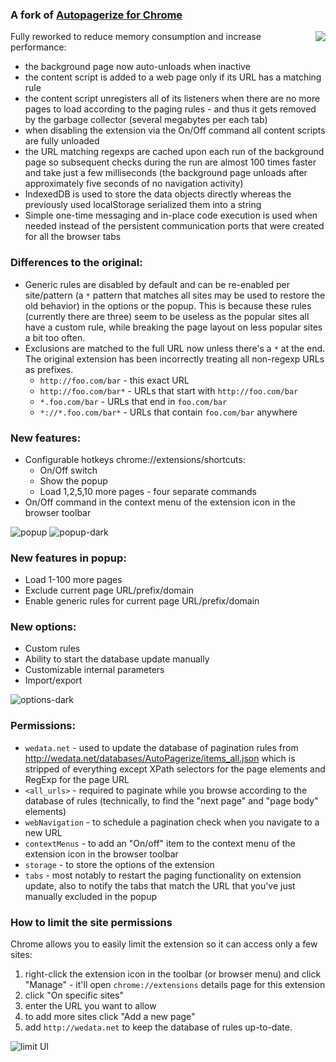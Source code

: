 ### A fork of [Autopagerize for Chrome](https://github.com/swdyh/autopagerize_for_chrome)
 
<img align="right" src="https://i.imgur.com/6wWETeo.png">

Fully reworked to reduce memory consumption and increase performance:

* the background page now auto-unloads when inactive
* the content script is added to a web page only if its URL has a matching rule
* the content script unregisters all of its listeners when there are no more pages to load according to the paging rules - and thus it gets removed by the garbage collector (several megabytes per each tab)
* when disabling the extension via the On/Off command all content scripts are fully unloaded 
* the URL matching regexps are cached upon each run of the background page so subsequent checks during the run are almost 100 times faster and take just a few milliseconds (the background page unloads after approximately five seconds of no navigation activity)
* IndexedDB is used to store the data objects directly whereas the previously used localStorage serialized them into a string 
* Simple one-time messaging and in-place code execution is used when needed instead of the persistent communication ports that were created for all the browser tabs

### Differences to the original:

* Generic rules are disabled by default and can be re-enabled per site/pattern (a `*` pattern that matches all sites may be used to restore the old behavior) in the options or the popup. This is because these rules (currently there are three) seem to be useless as the popular sites all have a custom rule, while breaking the page layout on less popular sites a bit too often.
* Exclusions are matched to the full URL now unless there's a `*` at the end. The original extension has been incorrectly treating all non-regexp URLs as prefixes.
  * `http://foo.com/bar` - this exact URL
  * `http://foo.com/bar*` - URLs that start with `http://foo.com/bar`
  * `*.foo.com/bar` - URLs that end in `foo.com/bar`
  * `*://*.foo.com/bar*` - URLs that contain `foo.com/bar` anywhere

### New features:

* Configurable hotkeys chrome://extensions/shortcuts:
  * On/Off switch
  * Show the popup
  * Load 1,2,5,10 more pages - four separate commands
* On/Off command in the context menu of the extension icon in the browser toolbar

![popup](https://i.imgur.com/8tqVUxs.png) ![popup-dark](https://i.imgur.com/aV2cyw8.png)

### New features in popup:

* Load 1-100 more pages
* Exclude current page URL/prefix/domain
* Enable generic rules for current page URL/prefix/domain

### New options:

* Custom rules
* Ability to start the database update manually
* Customizable internal parameters 
* Import/export

![options-dark](https://i.imgur.com/4GNQkYw.png)

### Permissions:

* `wedata.net` - used to update the database of pagination rules from http://wedata.net/databases/AutoPagerize/items_all.json which is stripped of everything except XPath selectors for the page elements and RegExp for the page URL
* `<all_urls>` - required to paginate while you browse according to the database of rules (technically, to find the "next page" and "page body" elements)
* `webNavigation` - to schedule a pagination check when you navigate to a new URL
* `contextMenus` - to add an "On/off" item to the context menu of the extension icon in the browser toolbar 
* `storage` - to store the options of the extension
* `tabs` - most notably to restart the paging functionality on extension update, also to notify the tabs that match the URL that you've just manually excluded in the popup  

### How to limit the site permissions 

Chrome allows you to easily limit the extension so it can access only a few sites:

1. right-click the extension icon in the toolbar (or browser menu) and click "Manage" - it'll open `chrome://extensions` details page for this extension 
2. click "On specific sites"
3. enter the URL you want to allow
4. to add more sites click "Add a new page"
5. add `http://wedata.net` to keep the database of rules up-to-date. 

![limit UI](https://i.imgur.com/F2nqVdL.png)
